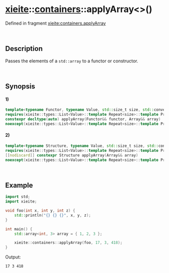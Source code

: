# [xieite](../../xieite.md)\:\:[containers](../../containers.md)\:\:applyArray\<\>\(\)
Defined in fragment [xieite:containers.applyArray](../../../src/containers/apply_array.cpp)

&nbsp;

## Description
Passes the elements of a `std::array` to a functor or constructor.

&nbsp;

## Synopsis
#### 1)
```cpp
template<typename Functor, typename Value, std::size_t size, std::convertible_to<std::array<Value, size>> Array>
requires(xieite::types::List<Value>::template Repeat<size>::template Prepend<Functor>::template ApplyRange<std::is_invocable>::value)
constexpr decltype(auto) applyArray(Functor&& functor, Array&& array)
noexcept(xieite::types::List<Value>::template Repeat<size>::template Prepend<Functor>::template ApplyRange<std::is_nothrow_invocable>::value);
```
#### 2)
```cpp
template<typename Structure, typename Value, std::size_t size, std::convertible_to<std::array<Value, size>> Array>
requires(xieite::types::List<Value>::template Repeat<size>::template Prepend<Structure>::template ApplyRange<std::is_constructible>::value)
[[nodiscard]] constexpr Structure applyArray(Array&& array)
noexcept(xieite::types::List<Value>::template Repeat<size>::template Prepend<Structure>::template ApplyRange<std::is_nothrow_constructible>::value);
```

&nbsp;

## Example
```cpp
import std;
import xieite;

void foo(int x, int y, int z) {
    std::println("{} {} {}", x, y, z);
}

int main() {
    std::array<int, 3> array = { 1, 2, 3 };

    xieite::containers::applyArray(foo, 17, 3, 418);
}
```
Output:
```
17 3 418
```
